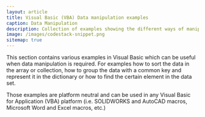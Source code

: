 ```yaml
---
layout: article
title: Visual Basic (VBA) Data manipulation examples
caption: Data Manipulation
description: Collection of examples showing the different ways of manipulating the data (sorting, grouping, selecting etc.) in Visual Basic  (VBA)
image: /images/codestack-snippet.png
sitemap: true
---
```

This section contains various examples in Visual Basic which can be useful when data manipulation is required. For examples how to sort the data in the array or collection, how to group the data with a common key and represent it in the dictionary or how to find the certain element in the data set.

Those examples are platform neutral and can be used in any Visual Basic for Application (VBA) platform (i.e. SOLIDWORKS and AutoCAD macros, Microsoft Word and Excel macros, etc.)
